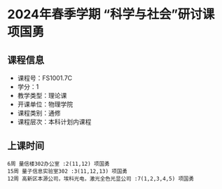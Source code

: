 # 2024年春季学期 “科学与社会”研讨课 项国勇






## 课程信息

- 课程号：FS1001.7C
- 学分：1
- 教学类型：理论课
- 开课单位：物理学院
- 课程类别：通修
- 课程层次：本科计划内课程

## 上课时间

```
6周 量信楼302办公室 :2(11,12) 项国勇
15周 量子信息实验室302 :3(11,12,13) 项国勇
12周 高新区本源公司，埃科光电，激光全色光显公司 :7(1,2,3,4,5) 项国勇
```

